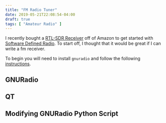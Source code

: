 ```yaml
---
title: "FM Radio Tuner"
date: 2019-05-21T22:08:54-04:00
draft: true
tags: [ "Amateur Radio" ]
---
```


I recently bought a [RTL-SDR Receiver](https://www.amazon.com/RTL-SDR-Blog-RTL2832U-Software-Telescopic/dp/B011HVUEME/ref=sr_1_3) off of Amazon to get started with [Software Defined Radio](https://en.wikipedia.org/wiki/Software-defined_radio). To start off, I thought that it would be great if I can write a fm receiver.

To begin you will need to install `gnuradio` and follow the following [instructions](https://osmocom.org/projects/rtl-sdr/wiki/Rtl-sdr). 

## GNURadio





## QT





## Modifying GNURadio Python Script



